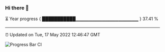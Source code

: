 ### Hi there 👋

⏳ Year progress { ███████████▁▁▁▁▁▁▁▁▁▁▁▁▁▁▁▁▁▁▁ } 37.41 %

---

⏰ Updated on Tue, 17 May 2022 12:46:47 GMT

![Progress Bar CI](https://github.com/ZhaoGui/ZhaoGui/workflows/Progress%20Bar%20CI/badge.svg)
